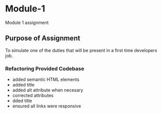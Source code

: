 # Module-1
Module 1 assignment

## Purpose of Assignment
To simulate one of the duties that will be present in a first time developers job.


### Refactoring Provided Codebase
- added semantic HTML elements
- added title
- added alt attribute when necesary
- corrected attributes
- dded title
- ensured all links were responsive

